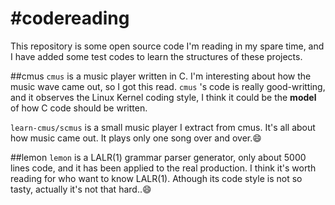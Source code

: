 #codereading
===========
This repository is some open source code I'm reading in my spare time, and I have added some test codes to learn the structures of these projects.

##cmus
`cmus` is a music player written in C. I'm interesting about how the music wave came out, so I got this read. 
`cmus` 's code is really good-writting, and it observes the Linux Kernel coding style, 
    I think it could be the **model** of how C code should be written.
    
`learn-cmus/scmus` is a small music player I extract from cmus. It's all about how music came out. It plays only one song over and over.:smile:

##lemon
`lemon` is a LALR(1) grammar parser generator, only about 5000 lines code, and it has been applied to the real production.
I think it's worth reading for who want to know LALR(1). Athough its code style is not so tasty, actually it's not that hard..:smile:
